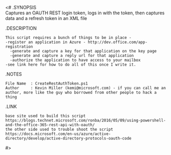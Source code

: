 <# 
.SYNOPSIS  
    Captures an OAUTH REST login token, logs in with the token, then captures data and a refresh token in an XML file
    
.DESCRIPTION  

    This script requires a bunch of things to be in place - 
    -register an application in Azure - http://dev.office.com/app-registration
      -generate and capture a key for that application on the key page
      -generate and capture a reply url for that application
      -authorize the application to have access to your mailbox
    -see link here for how to do all of this once I write it.   
.NOTES  

    File Name  : CreateRestAuthToken.ps1  
    Author     : Kevin Miller (kemi@microsoft.com) - if you can call me an author, more like the guy who borrowed from other people to hack a thing
      
.LINK 

    base site used to build this script https://blogs.technet.microsoft.com/ronba/2016/05/09/using-powershell-and-the-office-365-rest-api-with-oauth/ 
    the other side used to trouble shoot the script https://docs.microsoft.com/en-us/azure/active-directory/develop/active-directory-protocols-oauth-code
#>
